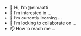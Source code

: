 - 👋 Hi, I’m @elmaatti
- 👀 I’m interested in ...
- 🌱 I’m currently learning ...
- 💞️ I’m looking to collaborate on ...
- 📫 How to reach me ...

<!---
elmaatti/elmaatti is a ✨ special ✨ repository because its `README.md` (this file) appears on your GitHub profile.
You can click the Preview link to take a look at your changes.
--->
